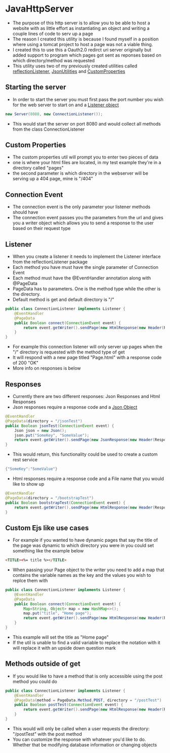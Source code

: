 # JavaHttpServer
* The purpose of this http server is to allow you to be able to host a website with as little effort as instantiating an object and writing a couple lines of code to serv up a page
* The reason I created this utility is because I found myself in a position where using a tomcat project to host a page was not a viable thing.
* I created this to use this a Oauth2.0 redirct uri server originally but added support to program which pages got sent as reponses based on which directory/method was requested
* This utility uses two of my previously created utilities called [reflectionListener](https://github.com/ideaeclipse/ReflectionListener), [JsonUtilities](https://github.com/ideaeclipse/JsonUtilities) and [CustomProperties](https://github.com/ideaeclipse/CustomProperties)

## Starting the server
* In order to start the server you must first pass the port number you wish for the web server to start on and a [Listener object](https://github.com/ideaeclipse/ReflectionListener)
```java
new Server(8080, new ConnectionListener());
```
* This would start the server on port 8080 and would collect all methods from the class ConnectionListener

## Custom Properties
* The custom properties util will prompt you to enter two pieces of data
* one is where your html files are located, in my test example they're in a directory called "pages"
* the second parameter is which directory in the webserver will be serving up a 404 page, mine is "/404"

## Connection Event
* The connection event is the only parameter your listener methods should have
* The connection event passes you the parameters from the url and gives you a writer object which allows you to send a response to the user based on their request type

## Listener
* When you create a listener it needs to implement the Listener interface from the reflectionListener package
* Each method you have must have the single parameter of Connection Event
* Each method must have the @EventHandler annotation along with @PageData
* PageData has to parameters. One is the method type while the other is the directory.
* Default method is get and default directory is "/"
```java
public class ConnectionListener implements Listener {
    @EventHandler
    @PageData
    public Boolean connect(ConnectionEvent event) {
        return event.getWriter().sendPage(new HtmlResponse(new Header(ResponseCodes.Code_200), "Page.html"));
    }
}
```
* For example this connection listener will only server up pages when the "/" directory is requested with the method type of get
* It will respond with a new page titled "Page.html" with a response code of 200 "OK"
* More info on responses is below

## Responses
* Currently there are two different responses: Json Responses and Html Responses
* Json responses require a response code and a [Json Object](https://github.com/ideaeclipse/JsonUtilities)
```java
@EventHandler
@PageData(directory = "/jsonTest")
public Boolean jsonTest(ConnectionEvent event) {
    Json json = new Json();
    json.put("SomeKey", "SomeValue");
    return event.getWriter().sendPage(new JsonResponse(new Header(ResponseCodes.Code_200), json));
}
```
* This would return, this functionality could be used to create a custom rest service
```java
{"SomeKey":"SomeValue"}
```
* Html responses require a response code and a File name that you would like to show up
```java
@EventHandler   
@PageData(directory = "/bootstrapTest")
public Boolean bootstrapTest(ConnectionEvent event) {
    return event.getWriter().sendPage(new HtmlResponse(new Header(ResponseCodes.Code_200), "BootStrapTest.html"));
}
```

## Custom Ejs like use cases
* For example if you wanted to have dynamic pages that say the title of the page was dynamic to which directory you were in you could set something like the example below
```html
<TITLE><%= title %></TITLE>
```
* When passing your Page object to the writer you need to add a map that contains the variable names as the key and the values you wish to replce them with
```java
public class ConnectionListener implements Listener {
    @EventHandler
    @PageData
    public Boolean connect(ConnectionEvent event) {
        Map<String, Object> map = new HashMap<>();
        map.put("title", "Home page");
        return event.getWriter().sendPage(new HtmlResponse(new Header(ResponseCodes.Code_200), "Page.html", map)); 
    }
}
```
* This example will set the title as "Home page"
* If the util is unable to find a valid variable to replace the notation with it will replace it with an upside down question mark

## Methods outside of get
* If you would like to have a method that is only accessible using the post method you could do
```java
public class ConnectionListener implements Listener {
    @EventHandler
    @PageData(method = PageData.Method.POST, directory = "/postTest")
    public Boolean postTest(ConnectionEvent event) {
        return event.getWriter().sendPage(new HtmlResponse(new Header(ResponseCodes.Code_200), "PostTest.html")); 
    }
}
```
* This would will only be called when a user requests the directory: "/postTest" with the post method
* You can customize the response with whatever you'd like to do. Whether that be modifying database information or changing objects

